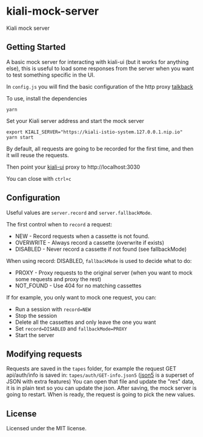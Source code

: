 # kiali-mock-server

Kiali mock server

## Getting Started

A basic mock server for interacting with kiali-ui (but it works for anything else), this is useful to load some responses from the server when you want to test something specific in the UI.

In `config.js` you will find the basic configuration of the http proxy [talkback](https://github.com/ijpiantanida/talkback)

To use, install the dependencies 
```
yarn
```

Set your Kiali server address and start the mock server
```
export KIALI_SERVER="https://kiali-istio-system.127.0.0.1.nip.io"
yarn start
```

By default, all requests are going to be recorded for the first time, and then it will reuse the requests.

Then point your [kiali-ui](https://github.com/kiali/kiali-ui#testing-with-kiali) proxy to http://localhost:3030

You can close with `ctrl+c` 

## Configuration

Useful values are `server.record` and `server.fallbackMode`.

The first control when to `record` a request:

- NEW - Record requests when a cassette is not found.
- OVERWRITE - Always record a cassette (overwrite if exists)
- DISABLED - Never record a cassette if not found (see fallbackMode)

When using record: DISABLED, `fallbackMode` is used to decide what to do:

- PROXY - Proxy requests to the original server (when you want to mock some requests and proxy the rest)
- NOT_FOUND - Use 404 for no matching cassettes

If for example, you only want to mock one request, you can:
- Run a session with `record=NEW`
- Stop the session 
- Delete all the cassettes and only leave the one you want
- Set `record=DISABLED` and `fallbackMode=PROXY`
- Start the server

## Modifying requests

Requests are saved in the `tapes` folder, for example the request GET api/auth/info is saved in:
`tapes/auth/GET-info.json5`  ([json5](https://json5.org/) is a superset of JSON with extra features)
You can open that file and update the "res" data, it is in plain text so you can update the json.
After saving, the mock server is going to restart. When is ready, the request is going to pick the new values.


## License
Licensed under the MIT license.
